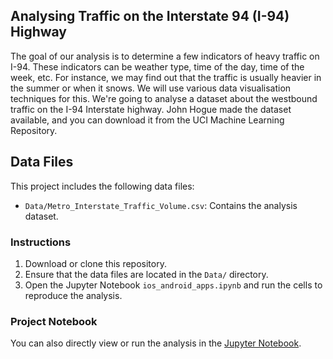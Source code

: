 ## Analysing Traffic on the Interstate 94 (I-94) Highway
The goal of our analysis is to determine a few indicators of heavy traffic on I-94. These indicators can be weather type, time of the day, time of the week, etc. For instance, we may find out that the traffic is usually heavier in the summer or when it snows. We will use various data visualisation techniques for this.
We're going to analyse a dataset about the westbound traffic on the I-94 Interstate highway.
John Hogue made the dataset available, and you can download it from the UCI Machine Learning Repository.

## Data Files

This project includes the following data files:

- `Data/Metro_Interstate_Traffic_Volume.csv`: Contains the analysis dataset.

### Instructions

1. Download or clone this repository.
2. Ensure that the data files are located in the `Data/` directory.
3. Open the Jupyter Notebook `ios_android_apps.ipynb` and run the cells to reproduce the analysis.

### Project Notebook

You can also directly view or run the analysis in the [Jupyter Notebook](https://github.com/timmueller0/data_projects_misc/blob/main/projects/guided_project4_i-94_traffic_volume/Guided%20project%204%20-%20I-94%20traffic%20volume.ipynb).
